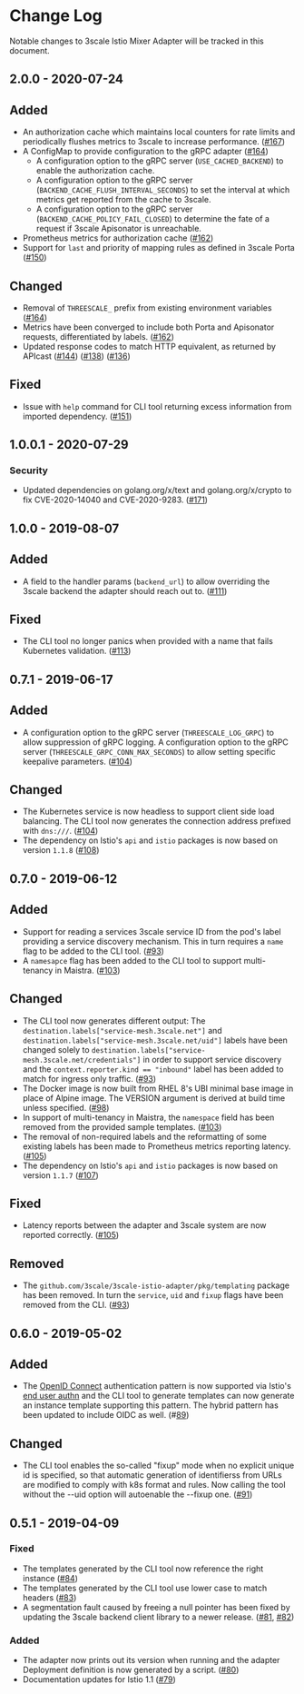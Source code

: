 # Change Log

Notable changes to 3scale Istio Mixer Adapter will be tracked in this document.

## 2.0.0 - 2020-07-24

## Added

- An authorization cache which maintains local counters for rate limits and
  periodically flushes metrics to 3scale to increase performance.
  ([#167](https://github.com/3scale/3scale-istio-adapter/pull/167))
- A ConfigMap to provide configuration to the gRPC adapter
  ([#164](https://github.com/3scale/3scale-istio-adapter/pull/164))
    * A configuration option to the gRPC server (`USE_CACHED_BACKEND`) to enable the authorization cache.
    * A configuration option to the gRPC server (`BACKEND_CACHE_FLUSH_INTERVAL_SECONDS`) to set the interval at which metrics get reported from the cache to 3scale.
    * A configuration option to the gRPC server (`BACKEND_CACHE_POLICY_FAIL_CLOSED`) to determine the fate of a request if 3scale Apisonator is unreachable.
- Prometheus metrics for authorization cache
  ([#162](https://github.com/3scale/3scale-istio-adapter/pull/162))
- Support for `last` and priority of mapping rules as defined in 3scale Porta
  ([#150](https://github.com/3scale/3scale-istio-adapter/pull/150))

## Changed

- Removal of `THREESCALE_` prefix from existing environment variables
  ([#164](https://github.com/3scale/3scale-istio-adapter/pull/164))
- Metrics have been converged to include both Porta and Apisonator requests, differentiated by labels.
  ([#162](https://github.com/3scale/3scale-istio-adapter/pull/162))
- Updated response codes to match HTTP equivalent, as returned by APIcast
  ([#144](https://github.com/3scale/3scale-istio-adapter/pull/144))
  ([#138](https://github.com/3scale/3scale-istio-adapter/pull/138))
  ([#136](https://github.com/3scale/3scale-istio-adapter/pull/136))

## Fixed

- Issue with `help` command for CLI tool returning excess information from imported dependency.
  ([#151](https://github.com/3scale/3scale-istio-adapter/pull/151))

## 1.0.0.1 - 2020-07-29

### Security

- Updated dependencies on golang.org/x/text and golang.org/x/crypto to fix CVE-2020-14040 and CVE-2020-9283.
  ([#171](https://github.com/3scale/3scale-istio-adapter/pull/171))

## 1.0.0 - 2019-08-07

## Added

- A field to the handler params (`backend_url`) to allow overriding the 3scale backend the adapter should reach out to.
  ([#111](https://github.com/3scale/3scale-istio-adapter/pull/111))

## Fixed

- The CLI tool no longer panics when provided with a name that fails Kubernetes validation.
  ([#113](https://github.com/3scale/3scale-istio-adapter/pull/113))

## 0.7.1 - 2019-06-17

## Added

- A configuration option to the gRPC server (`THREESCALE_LOG_GRPC`) to allow suppression of gRPC logging.
  A configuration option to the gRPC server (`THREESCALE_GRPC_CONN_MAX_SECONDS`) to allow setting specific keepalive parameters.
  ([#104](https://github.com/3scale/3scale-istio-adapter/pull/104))

## Changed

- The Kubernetes service is now headless to support client side load balancing.
  The CLI tool now generates the connection address prefixed with `dns:///`.
  ([#104](https://github.com/3scale/3scale-istio-adapter/pull/104))
- The dependency on Istio's `api` and `istio` packages is now based on version `1.1.8`
  ([#108](https://github.com/3scale/3scale-istio-adapter/pull/108))


## 0.7.0 - 2019-06-12

## Added

- Support for reading a services 3scale service ID from the pod's label providing a service discovery mechanism.
  This in turn requires a `name` flag to be added to the CLI tool.
  ([#93](https://github.com/3scale/3scale-istio-adapter/pull/93))
- A `namesapce` flag has been added to the CLI tool to support multi-tenancy in Maistra.
  ([#103](https://github.com/3scale/3scale-istio-adapter/pull/103))

## Changed

- The CLI tool now generates different output:
  The `destination.labels["service-mesh.3scale.net"]` and `destination.labels["service-mesh.3scale.net/uid"]` labels have been changed solely to
  `destination.labels["service-mesh.3scale.net/credentials"]` in order to support service discovery and the `context.reporter.kind == "inbound"` label has
  been added to match for ingress only traffic.
  ([#93](https://github.com/3scale/3scale-istio-adapter/pull/93))
- The Docker image is now built from RHEL 8's UBI minimal base image in place of Alpine image.
  The VERSION argument is derived at build time unless specified.
  ([#98](https://github.com/3scale/3scale-istio-adapter/pull/98))
- In support of multi-tenancy in Maistra, the `namespace` field has been removed from the provided sample templates.
  ([#103](https://github.com/3scale/3scale-istio-adapter/pull/103))
- The removal of non-required labels and the reformatting of some existing labels has been made to Prometheus metrics reporting latency.
  ([#105](https://github.com/3scale/3scale-istio-adapter/pull/105))
- The dependency on Istio's `api` and `istio` packages is now based on version `1.1.7`
  ([#107](https://github.com/3scale/3scale-istio-adapter/pull/107))

## Fixed

- Latency reports between the adapter and 3scale system are now reported correctly.
  ([#105](https://github.com/3scale/3scale-istio-adapter/pull/105))

## Removed

- The `github.com/3scale/3scale-istio-adapter/pkg/templating` package has been removed.
  In turn the `service`, `uid` and `fixup` flags have been removed from the CLI.
  ([#93](https://github.com/3scale/3scale-istio-adapter/pull/93))


## 0.6.0 - 2019-05-02

## Added

- The [OpenID Connect](https://github.com/3scale/3scale-istio-adapter/blob/v0.6.0/README.md#openid-connect-pattern) authentication pattern is now supported via Istio's [end user authn](https://istio.io/help/ops/security/end-user-auth/) and the CLI tool to generate templates can now generate an instance template supporting this pattern. The hybrid pattern has been updated to include OIDC as well. (#[89](https://github.com/3scale/3scale-istio-adapter/pull/89))

## Changed

- The CLI tool enables the so-called "fixup" mode when no explicit unique id is
  specified, so that automatic generation of identifierss from URLs are modified
  to comply with k8s format and rules. Now calling the tool without the --uid
  option will autoenable the --fixup one. ([#91](https://github.com/3scale/3scale-istio-adapter/pull/91))

## 0.5.1 - 2019-04-09

### Fixed

- The templates generated by the CLI tool now reference the right instance
  ([#84](https://github.com/3scale/3scale-istio-adapter/pull/84))
- The templates generated by the CLI tool use lower case to match headers
  ([#83](https://github.com/3scale/3scale-istio-adapter/pull/83))
- A segmentation fault caused by freeing a null pointer has been fixed by
  updating the 3scale backend client library to a newer release.
  ([#81](https://github.com/3scale/3scale-istio-adapter/issues/81), [#82](https://github.com/3scale/3scale-istio-adapter/pull/82))

### Added

- The adapter now prints out its version when running and the adapter Deployment
  definition is now generated by a script.
  ([#80](https://github.com/3scale/3scale-istio-adapter/pull/80))
- Documentation updates for Istio 1.1
  ([#79](https://github.com/3scale/3scale-istio-adapter/pull/79))

